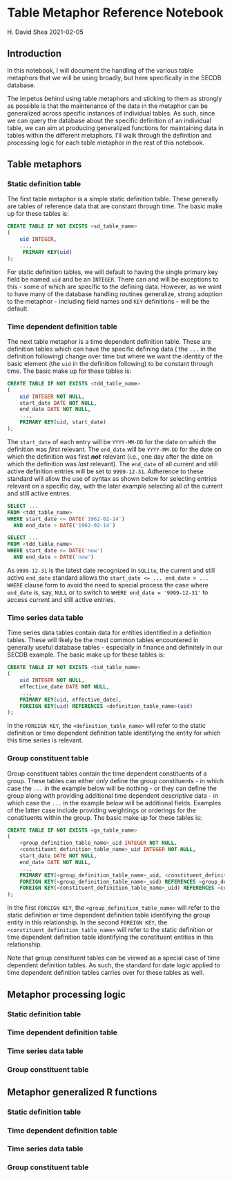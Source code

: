 Table Metaphor Reference Notebook
================
H. David Shea
2021-02-05

## Introduction

In this notebook, I will document the handling of the various table
metaphors that we will be using broadly, but here specifically in the
SECDB database.

The impetus behind using table metaphors and sticking to them as
strongly as possible is that the maintenance of the data in the metaphor
can be generalized across specific instances of individual tables. As
such, since we can query the database about the specific definition of
an individual table, we can aim at producing generalized functions for
maintaining data in tables within the different metaphors. I’ll walk
through the definition and processing logic for each table metaphor in
the rest of this notebook.

## Table metaphors

### Static definition table

The first table metaphor is a simple static definition table. These
generally are tables of reference data that are constant through time.
The basic make up for these tables is:

``` sql
CREATE TABLE IF NOT EXISTS <sd_table_name>
(
    uid INTEGER,
    ...,
     PRIMARY KEY(uid)
);
```

For static definition tables, we will default to having the single
primary key field be named `uid` and be an `INTEGER`. There can and will
be exceptions to this - some of which are specific to the defining data.
However, as we want to have many of the database handling routines
generalize, strong adoption to the metaphor - including field names and
`KEY` definitions - will be the default.

### Time dependent definition table

The next table metaphor is a time dependent definition table. These are
definition tables which can have the specific defining data ( the `...`
in the definition following) change over time but where we want the
identity of the basic element (the `uid` in the definition following) to
be constant through time. The basic make up for these tables is:

``` sql
CREATE TABLE IF NOT EXISTS <tdd_table_name>
(
    uid INTEGER NOT NULL,
    start_date DATE NOT NULL,
    end_date DATE NOT NULL,
    ...,
    PRIMARY KEY(uid, start_date)
);
```

The `start_date` of each entry will be `YYYY-MM-DD` for the date on
which the definition was *first* relevant. The `end_date` will be
`YYYY-MM-DD` for the date on which the definition was first ***not***
relevant (i.e., one day after the date on which the definition was
*last* relevant). The `end_date` of all current and still active
definition entries will be set to `9999-12-31`. Adherence to these
standard will allow the use of syntax as shown below for selecting
entries relevant on a specific day, with the later example selecting all
of the current and still active entries.

``` sql
SELECT ...
FROM <tdd_table_name>
WHERE start_date <= DATE('1962-02-14')
  AND end_date > DATE('1962-02-14')

SELECT ...
FROM <tdd_table_name>
WHERE start_date <= DATE('now')
  AND end_date > DATE('now')
```

As `9999-12-31` is the latest date recognized in `SQLite`, the current
and still active `end_date` standard allows the
`start_date <= ... end_date > ...` `WHERE` clause form to avoid the need
to special process the case where `end_date` is, say, `NULL` or to
switch to `WHERE end_date = '9999-12-31'` to access current and still
active entries.

### Time series data table

Time series data tables contain data for entities identified in a
definition tables. These will likely be the most common tables
encountered in generally useful database tables - especially in finance
and definitely in our SECDB example. The basic make up for these tables
is:

``` sql
CREATE TABLE IF NOT EXISTS <tsd_table_name>
(
    uid INTEGER NOT NULL,
    effective_date DATE NOT NULL,
    ...,
    PRIMARY KEY(uid, effective_date),
    FOREIGN KEY(uid) REFERENCES <definition_table_name>(uid)
);
```

In the `FOREIGN KEY`, the `<definition_table_name>` will refer to the
static definition or time dependent definition table identifying the
entity for which this time series is relevant.

### Group constituent table

Group constituent tables contain the time dependent constituents of a
group. These tables can either *only* define the group constituents - in
which case the `...` in the example below will be nothing - or they can
define the group along with providing additional time dependent
descriptive data - in which case the `...` in the example below will be
additional fields. Examples of the latter case include providing
weightings or orderings for the constituents within the group. The basic
make up for these tables is:

``` sql
CREATE TABLE IF NOT EXISTS <gs_table_name>
(
    <group_definition_table_name>_uid INTEGER NOT NULL,
    <constituent_definition_table_name>_uid INTEGER NOT NULL,
    start_date DATE NOT NULL,
    end_date DATE NOT NULL,
    ...,
    PRIMARY KEY(<group_definition_table_name>_uid, <constituent_definition_table_name>_uid, start_date),
    FOREIGN KEY(<group_definition_table_name>_uid) REFERENCES <group_definition_table_name>(uid),
    FOREIGN KEY(<constituent_definition_table_name>_uid) REFERENCES <constituent_definition_table_name>(uid)
);
```

In the first `FOREIGN KEY`, the `<group_definition_table_name>` will
refer to the static definition or time dependent definition table
identifying the group entity in this relationship. In the second
`FOREIGN KEY`, the `<constituent_definition_table_name>` will refer to
the static definition or time dependent definition table identifying the
constituent entities in this relationship.

Note that group constituent tables can be viewed as a special case of
time dependent definition tables. As such, the standard for date logic
applied to time dependent definition tables carries over for these
tables as well.

## Metaphor processing logic

### Static definition table

### Time dependent definition table

### Time series data table

### Group constituent table

## Metaphor generalized R functions

### Static definition table

### Time dependent definition table

### Time series data table

### Group constituent table
